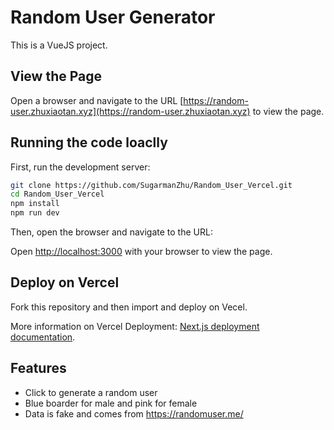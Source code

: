 # Random User Generator

This is a VueJS project.

## View the Page
Open a browser and navigate to the URL [https://random-user.zhuxiaotan.xyz](https://random-user.zhuxiaotan.xyz) to view the page.

## Running the code loaclly

First, run the development server:

```bash
git clone https://github.com/SugarmanZhu/Random_User_Vercel.git
cd Random_User_Vercel
npm install
npm run dev
```

Then, open the browser and navigate to the URL:

Open [http://localhost:3000](http://localhost:3000) with your browser to view the page.

## Deploy on Vercel

Fork this repository and then import and deploy on Vecel.

More information on Vercel Deployment: [Next.js deployment documentation](https://nextjs.org/docs/deployment).

## Features
- Click to generate a random user
- Blue boarder for male and pink for female
- Data is fake and comes from https://randomuser.me/ 
